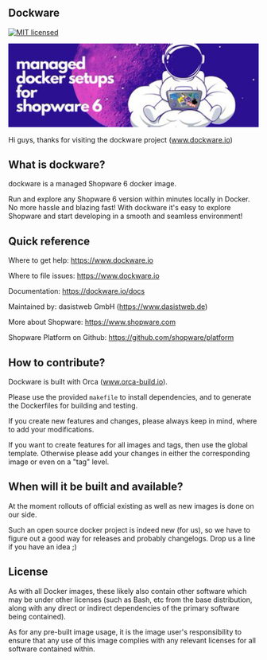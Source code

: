 ## Dockware

[![MIT licensed](https://img.shields.io/github/license/dockware/dockware.svg?style=flat-square)](https://github.com/dockware/dockware/blob/master/LICENSE)

![Shopware 6 Preview](./header.jpg)


Hi guys,
thanks for visiting the dockware project (www.dockware.io)



## What is dockware?
dockware is a managed Shopware 6 docker image.

Run and explore any Shopware 6 version within minutes locally in Docker. 
No more hassle and blazing fast!
With dockware it's easy to explore Shopware and start developing in a smooth and seamless environment!


## Quick reference
Where to get help: https://www.dockware.io

Where to file issues: https://www.dockware.io

Documentation: https://dockware.io/docs

Maintained by: dasistweb GmbH (https://www.dasistweb.de)

More about Shopware: https://www.shopware.com

Shopware Platform on Github: https://github.com/shopware/platform


## How to contribute?
Dockware is built with Orca (www.orca-build.io).

Please use the provided `makefile` to install dependencies, and to generate
the Dockerfiles for building and testing.

If you create new features and changes, please always keep in mind, where to add
your modifications. 

If you want to create features for all images and tags, then use the global template.
Otherwise please add your changes in either the corresponding image or even on a "tag" level.


## When will it be built and available?
At the moment rollouts of official existing as well as new images is done on our side.

Such an open source docker project is indeed new (for us), so we have to figure out a good
way for releases and probably changelogs.
Drop us a line if you have an idea ;)



## License
As with all Docker images, these likely also contain other software which may be under other licenses (such as Bash, etc from the base distribution, along with any direct or indirect dependencies of the primary software being contained).

As for any pre-built image usage, it is the image user's responsibility to ensure that any use of this image complies with any relevant licenses for all software contained within.